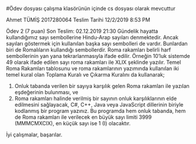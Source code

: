 #Ödev dosyası çalışma klasörünün içinde cs dosyası olarak mevcuttur

Ahmet TÜMİŞ 2017280064 
Teslim Tarihi 12/2/2019 8:53 PM









Ödev 2 (7 puan) Son Teslim: 02.12.2019 21:30 
Gündelik hayatta kullandığımız sayı sembollerine Hindu-Arap sayıları denmektedir. Ancak sayıları göstermek için kullanılan başka sayı sembolleri de vardır. Bunlardan biri de Romalıların kullandığı sembollerdir. Roma rakamları belirli harf sembollerinin yan yana tekrarlanmasıyla ifade edilir. Örneğin 10’luk sistemde 49 olarak ifade edilen sayı roma rakamları ile XLIX şeklinde yazılır. Temel Roma Rakamları tablosunu ve roma rakamlarının yazımında kullanılan iki temel kural olan Toplama Kuralı ve Çıkarma Kuralını da kullanarak; 
1.	Onluk tabanda verilen bir sayıya karşılık gelen Roma rakamları ile yazılan eşdeğerinin bulunması, ve
2.	Roma rakamları halinde verilmiş bir sayının onluk karşılıklarının elde edilmesini sağlayacak,
C#, C++, Java veya JavaScript dillerinin biriyle kodlanmış bir program yazınız. Bu programda hem onluk tabanda, hem de Roma rakamları ile verilecek en büyük sayı limiti 3999 (MMMCMXCIX), en küçük sayı ise 1 (I) olacaktır. 




İyi çalışmalar, başarılar.
